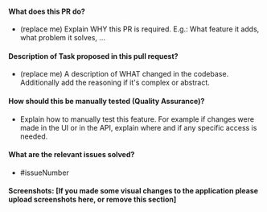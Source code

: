 #### What does this PR do?

- (replace me) Explain WHY this PR is required. E.g.: What feature it adds, what problem it solves, …

#### Description of Task proposed in this pull request?

- (replace me) A description of WHAT changed in the codebase. Additionally add the reasoning if it's complex or abstract.

#### How should this be manually tested (Quality Assurance)?

- Explain how to manually test this feature. For example if changes were made in
  the UI or in the API, explain where and if any specific access is needed.

#### What are the relevant issues solved?

- #issueNumber

#### Screenshots: [If you made some visual changes to the application please upload screenshots here, or remove this section]